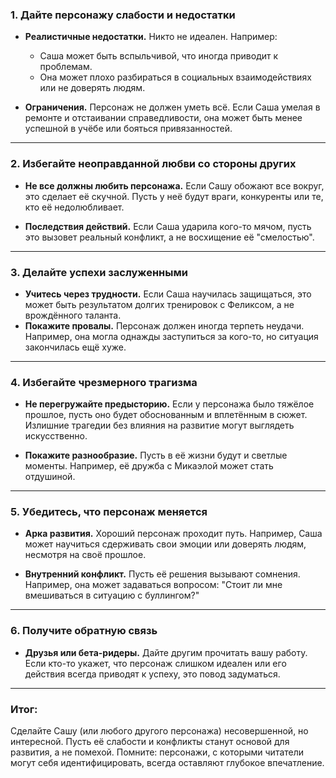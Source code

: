 ### **1. Дайте персонажу слабости и недостатки**

- **Реалистичные недостатки.** Никто не идеален. Например:
    
    - Саша может быть вспыльчивой, что иногда приводит к проблемам.
    - Она может плохо разбираться в социальных взаимодействиях или не доверять людям.
- **Ограничения.** Персонаж не должен уметь всё. Если Саша умелая в ремонте и отстаивании справедливости, она может быть менее успешной в учёбе или бояться привязанностей.
    

---

### **2. Избегайте неоправданной любви со стороны других**

- **Не все должны любить персонажа.** Если Сашу обожают все вокруг, это сделает её скучной. Пусть у неё будут враги, конкуренты или те, кто её недолюбливает.
    
- **Последствия действий.** Если Саша ударила кого-то мячом, пусть это вызовет реальный конфликт, а не восхищение её "смелостью".
    

---

### **3. Делайте успехи заслуженными**

- **Учитесь через трудности.** Если Саша научилась защищаться, это может быть результатом долгих тренировок с Феликсом, а не врождённого таланта.
- **Покажите провалы.** Персонаж должен иногда терпеть неудачи. Например, она могла однажды заступиться за кого-то, но ситуация закончилась ещё хуже.

---

### **4. Избегайте чрезмерного трагизма**

- **Не перегружайте предысторию.** Если у персонажа было тяжёлое прошлое, пусть оно будет обоснованным и вплетённым в сюжет. Излишние трагедии без влияния на развитие могут выглядеть искусственно.
    
- **Покажите разнообразие.** Пусть в её жизни будут и светлые моменты. Например, её дружба с Микаэлой может стать отдушиной.
    

---

### **5. Убедитесь, что персонаж меняется**

- **Арка развития.** Хороший персонаж проходит путь. Например, Саша может научиться сдерживать свои эмоции или доверять людям, несмотря на своё прошлое.
    
- **Внутренний конфликт.** Пусть её решения вызывают сомнения. Например, она может задаваться вопросом: "Стоит ли мне вмешиваться в ситуацию с буллингом?"
    

---

### **6. Получите обратную связь**

- **Друзья или бета-ридеры.** Дайте другим прочитать вашу работу. Если кто-то укажет, что персонаж слишком идеален или его действия всегда приводят к успеху, это повод задуматься.

---

### **Итог:**

Сделайте Сашу (или любого другого персонажа) несовершенной, но интересной. Пусть её слабости и конфликты станут основой для развития, а не помехой. Помните: персонажи, с которыми читатели могут себя идентифицировать, всегда оставляют глубокое впечатление.